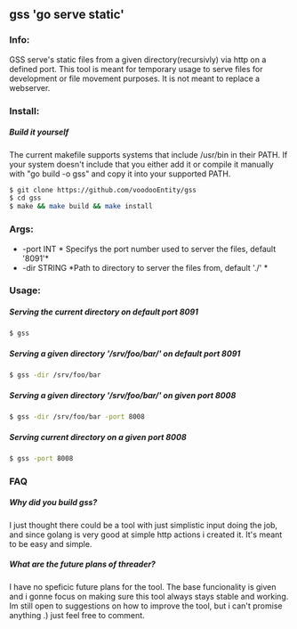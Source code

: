 
## gss 'go serve static' 
### Info:
GSS serve's static files from a given directory(recursivly) via http on a defined port. This tool is meant for temporary usage to serve files for development or file movement purposes. It is not meant to replace a webserver.
### Install:
##### Build it yourself
The current makefile supports systems that include /usr/bin in their PATH. If your system doesn't include that you either add it or compile it manually with "go build -o gss" and copy it into your supported PATH. 
```sh 
$ git clone https://github.com/voodooEntity/gss 
$ cd gss 
$ make && make build && make install 
```
### Args:
* -port INT  * Specifys the port number used to server the files, default '8091'*
* -dir STRING *Path to directory to server the files from, default './' * 

### Usage:
##### Serving the current directory on default port 8091
 ```sh 
 $ gss
 ```
##### Serving a given directory '/srv/foo/bar/' on default port 8091
 ```sh 
 $ gss -dir /srv/foo/bar 
 ```
##### Serving a given directory '/srv/foo/bar/' on given port 8008
 ```sh 
 $ gss -dir /srv/foo/bar -port 8008
 ```
##### Serving current directory on a given port 8008
 ```sh 
 $ gss -port 8008 
 ```

### FAQ

##### Why did you build gss?
I just thought there could be a tool with just simplistic input doing the job, and since golang is very good at simple http actions i created it. It's meant to be easy and simple.
##### What are the future plans of threader?
I have no speficic future plans for the tool. The base funcionality is given and i gonne focus on making sure this tool always stays stable and working. Im still open to suggestions on how to improve the tool, but i can't promise anything .) just feel free to comment.

